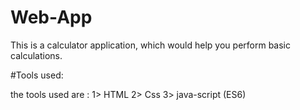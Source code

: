 # Web-App

This is a calculator application, which would help you perform basic calculations.

#Tools used:

the tools used are :
1> HTML
2> Css
3> java-script (ES6)
